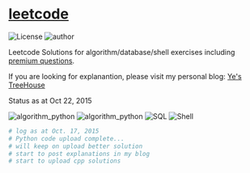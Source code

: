 # [leetcode](https://leetcode.com/)

![License](https://img.shields.io/badge/license-MIT-blue.svg)
![author](https://img.shields.io/badge/author-tedye-blue.svg)

Leetcode Solutions for algorithm/database/shell exercises including [premium questions](https://leetcode.com/book/).

If you are looking for explanantion, please visit my personal blog: [Ye's TreeHouse](http://yefangliang.com)

Status as at Oct 22, 2015

![algorithm_python](https://img.shields.io/badge/algorithm_Python-278%20%2F%20279%20-green.svg)
![algorithm_python](https://img.shields.io/badge/algorithm_CPP-0%20%2F%20277%20-red.svg)
![SQL](https://img.shields.io/badge/SQL-13%20%2F%2013%20-green.svg)
![Shell](https://img.shields.io/badge/Shell-4%20%2F%204%20-green.svg)

```python
# log as at Oct. 17, 2015
# Python code upload complete...
# will keep on upload better solution
# start to post explanations in my blog
# start to upload cpp solutions
```
